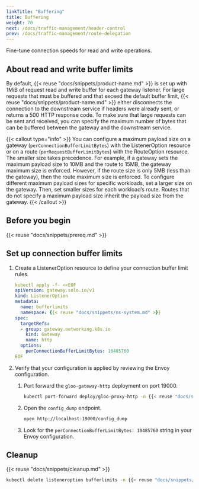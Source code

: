 ```yaml
---
linkTitle: "Buffering"
title: Buffering
weight: 70
next: /docs/traffic-management/header-control
prev: /docs/traffic-management/route-delegation
---
```


Fine-tune connection speeds for read and write operations. 

## About read and write buffer limits

By default, {{< reuse "docs/snippets/product-name.md" >}} is set up with 1MiB of request read and write buffer for each gateway listener. For large requests that must be buffered and that exceed the default buffer limit, {{< reuse "docs/snippets/product-name.md" >}} either disconnects the connection to the downstream service if headers were already sent, or returns a 500 HTTP response code. To make sure that large requests can be sent and received, you can specify the maximum number of bytes that can be buffered between the gateway and the downstream service.

{{< callout type="info" >}}
You can configure a maximum payload size on a gateway (`perConnectionBufferLimitBytes`) with the ListenerOption resource or on a route (`perRequestBufferLimitBytes`) with the RouteOption resource. The smaller size takes precedence. For example, if a gateway sets the maximum payload size to 10MB and the route to 15MB, the gateway maximum size is enforced. However, if the route size is only 5MB (less than the gateway), then the route maximum size is enforced. To configure different maximum payload sizes for specific workloads, set a larger size on the gateway. Then, set smaller sizes for each workload’s route. Routes that do not specify a maximum payload size inherit the payload size from the gateway.
{{< /callout >}}

## Before you begin

{{< reuse "docs/snippets/prereq.md" >}}

## Set up connection buffer limits

1. Create a ListenerOption resource to define your connection buffer limit rules. 
   ```yaml
   kubectl apply -f- <<EOF
   apiVersion: gateway.solo.io/v1
   kind: ListenerOption
   metadata:
     name: bufferlimits
     namespace: {{< reuse "docs/snippets/ns-system.md" >}}
   spec:
     targetRefs:
     - group: gateway.networking.k8s.io
       kind: Gateway
       name: http
     options:
       perConnectionBufferLimitBytes: 10485760
   EOF
   ```

2. Verify that your configuration is applied by reviewing the Envoy configuration. 
   1. Port forward the `gloo-gateway-http` deployment on port 19000. 
      ```sh
      kubectl port-forward deploy/gloo-proxy-http -n {{< reuse "docs/snippets/ns-system.md" >}} 19000 & 
      ```
   2. Open the `config_dump` endpoint. 
      ```sh
      open http://localhost:19000/config_dump
      ```
   3. Look for the `perConnectionBufferLimitBytes: 10485760` string in your Envoy configuration. 
   

## Cleanup

{{< reuse "docs/snippets/cleanup.md" >}}

```sh
kubectl delete listeneroption bufferlimits -n {{< reuse "docs/snippets/ns-system.md" >}}
```